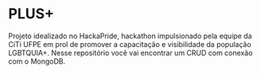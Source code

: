# PLUS+

Projeto idealizado no HackaPride, hackathon impulsionado pela equipe da CiTi UFPE em prol de promover a capacitação e visibilidade da população LGBTQUIA+. Nesse repositório você vai encontrar um CRUD com conexão com o MongoDB. 
